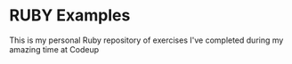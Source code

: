  # RUBY Examples

 This is my personal Ruby repository of exercises I've completed during my amazing time at Codeup